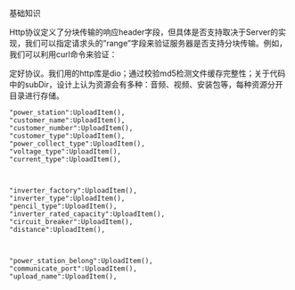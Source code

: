 



基础知识 

Http协议定义了分块传输的响应header字段，但具体是否支持取决于Server的实现，我们可以指定请求头的”range”字段来验证服务器是否支持分块传输。例如，我们可以利用curl命令来验证： 


定好协议。我们用的http库是dio；通过校验md5检测文件缓存完整性；关于代码中的subDir，设计上认为资源会有多种：音频、视频、安装包等，每种资源分开目录进行存储。



    "power_station":UploadItem(),
    "customer_name":UploadItem(),
    "customer_number":UploadItem(),
    "customer_type":UploadItem(),
    "power_collect_type":UploadItem(),
    "voltage_type":UploadItem(),
    "current_type":UploadItem(),



    "inverter_factory":UploadItem(),
    "inverter_type":UploadItem(),
    "pencil_type":UploadItem(),
    "inverter_rated_capacity":UploadItem(),
    "circuit_breaker":UploadItem(),
    "distance":UploadItem(),


    
    "power_station_belong":UploadItem(),
    "communicate_port":UploadItem(),
    "upload_name":UploadItem(),